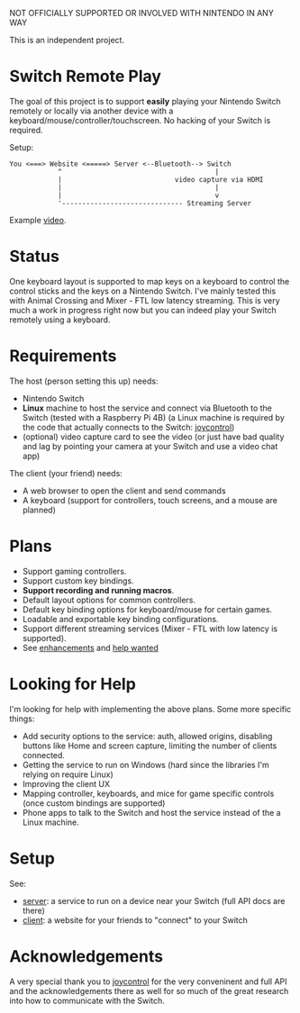 NOT OFFICIALLY SUPPORTED OR INVOLVED WITH NINTENDO IN ANY WAY

This is an independent project.

# Switch Remote Play

The goal of this project is to support **easily** playing your Nintendo Switch remotely or locally via another device with a keyboard/mouse/controller/touchscreen.
No hacking of your Switch is required.

Setup:
```
You <===> Website <=====> Server <--Bluetooth--> Switch
            ^                                      |
            |                            video capture via HDMI
            |                                      |
            |                                      v
            '------------------------------ Streaming Server
```                                           

Example [video](https://www.youtube.com/watch?v=EIofCEfQA1E).

# Status
One keyboard layout is supported to map keys on a keyboard to control the control sticks and the keys on a Nintendo Switch.
I've mainly tested this with Animal Crossing and Mixer - FTL low latency streaming.
This is very much a work in progress right now but you can indeed play your Switch remotely using a keyboard.

# Requirements
The host (person setting this up) needs:
* Nintendo Switch
* **Linux** machine to host the service and connect via Bluetooth to the Switch (tested with a Raspberry Pi 4B) (a Linux machine is required by the code that actually connects to the Switch: [joycontrol][joycontrol])
* (optional) video capture card to see the video (or just have bad quality and lag by pointing your camera at your Switch and use a video chat app)

The client (your friend) needs:
* A web browser to open the client and send commands
* A keyboard (support for controllers, touch screens, and a mouse are planned)

# Plans
* Support gaming controllers.
* Support custom key bindings.
* **Support recording and running macros**.
* Default layout options for common controllers.
* Default key binding options for keyboard/mouse for certain games.
* Loadable and exportable key binding configurations.
* Support different streaming services (Mixer - FTL with low latency is supported).
* See [enhancements](https://github.com/juharris/switch-remoteplay/issues?q=is%3Aopen+is%3Aissue+label%3Aenhancement) and [help wanted](https://github.com/juharris/switch-remoteplay/issues?q=is%3Aopen+is%3Aissue+label%3A%22help+wanted%22)

# Looking for Help
I'm looking for help with implementing the above plans. Some more specific things:
* Add security options to the service: auth, allowed origins, disabling buttons like Home and screen capture, limiting the number of clients connected.
* Getting the service to run on Windows (hard since the libraries I'm relying on require Linux)
* Improving the client UX
* Mapping controller, keyboards, and mice for game specific controls (once custom bindings are supported)
* Phone apps to talk to the Switch and host the service instead of the a Linux machine.

# Setup
See:
* [server](/server): a service to run on a device near your Switch (full API docs are there)
* [client](/website-client): a website for your friends to "connect" to your Switch

# Acknowledgements
A very special thank you to [joycontrol][joycontrol] for the very conveninent and full API and the acknowledgements there as well for so much of the great research into how to communicate with the Switch.

[joycontrol]: https://github.com/mart1nro/joycontrol
